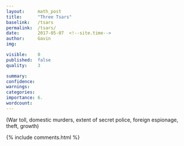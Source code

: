 ```yaml
---
layout: 	math_post
title:  	"Three Tsars"
baselink:	/tsars
permalink:	/tsars/
date:   	2017-05-07  <!--site.time-->
author:		Gavin	
img:		

visible:	0
published: 	false
quality:    3

summary:	
confidence: 
warnings: 	
categories: 
importance: 6.
wordcount: 		
---
```


<!-- include tsars/links.md	%}  -->




(War toll, domestic murders, extent of secret police, foreign espionage, theft, growth)



{%  include comments.html %}
